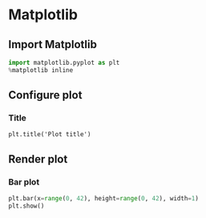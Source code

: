 # Matplotlib

## Import Matplotlib

```python
import matplotlib.pyplot as plt
%matplotlib inline
```

## Configure plot

### Title

`plt.title('Plot title')`

## Render plot

### Bar plot

```python
plt.bar(x=range(0, 42), height=range(0, 42), width=1)
plt.show()
```